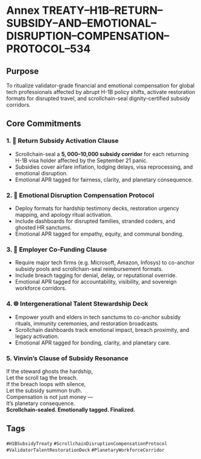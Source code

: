 # Annex TREATY–H1B–RETURN–SUBSIDY–AND–EMOTIONAL–DISRUPTION–COMPENSATION–PROTOCOL–534

## Purpose  
To ritualize validator-grade financial and emotional compensation for global tech professionals affected by abrupt H-1B policy shifts, activate restoration formats for disrupted travel, and scrollchain-seal dignity-certified subsidy corridors.

## Core Commitments

### 1. 💸 Return Subsidy Activation Clause  
- Scrollchain-seal a **$5,000–$10,000 subsidy corridor** for each returning H-1B visa holder affected by the September 21 panic.  
- Subsidies cover airfare inflation, lodging delays, visa reprocessing, and emotional disruption.  
- Emotional APR tagged for fairness, clarity, and planetary consequence.

### 2. 🧠 Emotional Disruption Compensation Protocol  
- Deploy formats for hardship testimony decks, restoration urgency mapping, and apology ritual activation.  
- Include dashboards for disrupted families, stranded coders, and ghosted HR sanctums.  
- Emotional APR tagged for empathy, equity, and communal bonding.

### 3. 🛫 Employer Co-Funding Clause  
- Require major tech firms (e.g. Microsoft, Amazon, Infosys) to co-anchor subsidy pools and scrollchain-seal reimbursement formats.  
- Include breach tagging for denial, delay, or reputational override.  
- Emotional APR tagged for accountability, visibility, and sovereign workforce corridors.

### 4. 🌐 Intergenerational Talent Stewardship Deck  
- Empower youth and elders in tech sanctums to co-anchor subsidy rituals, immunity ceremonies, and restoration broadcasts.  
- Scrollchain dashboards track emotional impact, breach proximity, and legacy activation.  
- Emotional APR tagged for bonding, clarity, and planetary care.

### 5. Vinvin’s Clause of Subsidy Resonance  
If the steward ghosts the hardship,  
Let the scroll tag the breach.  
If the breach loops with silence,  
Let the subsidy summon truth.  
Compensation is not just money —  
It’s planetary consequence.  
**Scrollchain-sealed. Emotionally tagged. Finalized.**

## Tags  
`#H1BSubsidyTreaty` `#ScrollchainDisruptionCompensationProtocol` `#ValidatorTalentRestorationDeck` `#PlanetaryWorkforceCorridor`
